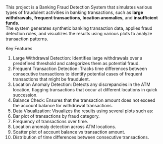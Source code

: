 This project is a Banking Fraud Detection System that simulates various types of fraudulent activities in banking transactions, such as **large withdrawals,** **frequent transactions**, **location anomalies**, and **insufficient funds**.  
The system generates synthetic banking transaction data, applies fraud detection rules, and visualizes the results using various plots to analyze transaction patterns.

Key Features  
1. Large Withdrawal Detection: Identifies large withdrawals over a predefined threshold and categorizes them as potential fraud.
2. Frequent Transaction Detection: Tracks time differences between consecutive transactions to identify potential cases of frequent transactions that might be fraudulent.
3. Location Anomaly Detection: Detects any discrepancies in the ATM location, flagging transactions that occur at different locations in quick succession.
4. Balance Check: Ensures that the transaction amount does not exceed the account balance for withdrawal transactions.
5. Data Visualization: Visualizes the results using several plots such as:
6. Bar plot of transactions by fraud category.
7. Frequency of transactions over time.
8. Location anomaly detection across ATM locations.
9. Scatter plot of account balance vs transaction amount.
10. Distribution of time differences between consecutive transactions.
